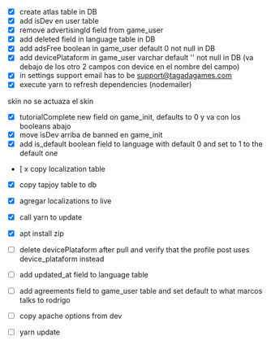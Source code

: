  - [x] create atlas table in DB
 - [x] add isDev en user table
 - [x] remove advertisingId field from game_user
 - [x] add deleted field in language table in DB
 - [x] add adsFree boolean in game_user default 0 not null in DB
 - [x] add devicePlataform in game_user varchar default '' not null in DB (va debajo de los otro 2 campos con device en el nombre del campo)
 - [x] in settings support email has to be support@tagadagames.com
 - [x] execute yarn to refresh dependencies (nodemailer)
 
 skin no se actuaza el skin

 - [x] tutorialComplete new field on game_init, defaults to 0 y va con los booleans abajo
 - [x] move isDev arriba de banned en game_init
 - [x] add is_default boolean field to language with default 0 and set to 1 to the default one
 - [ x copy localization table
- [x] copy tapjoy table to db
- [x] agregar localizations to live
- [x] call yarn to update
- [x] apt install zip

 - [ ] delete devicePlataform after pull and verify that the profile post uses device_plataform instead
 - [ ] add updated_at field to language table
 - [ ] add agreements field to game_user table and set default to what marcos talks to rodrigo
 - [ ] copy apache options from dev
 - [ ] yarn update